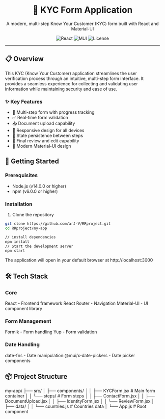 <div align="center">
  <h1>🔐 KYC Form Application</h1>
  <p>A modern, multi-step Know Your Customer (KYC) form built with React and Material-UI</p>

  ![React](https://img.shields.io/badge/React-18.2.0-blue?logo=react)
  ![MUI](https://img.shields.io/badge/Material--UI-5.14.0-blue?logo=mui)
  ![License](https://img.shields.io/badge/license-MIT-green)
</div>

---

## 📋 Overview

This KYC (Know Your Customer) application streamlines the user verification process through an intuitive, multi-step form interface. It provides a seamless experience for collecting and validating user information while maintaining security and ease of use.
### ✨ Key Features

- 📝 Multi-step form with progress tracking
- ✅ Real-time form validation
- 📤 Document upload capability
- 📱 Responsive design for all devices
- 💾 State persistence between steps
- 👀 Final review and edit capability
- 🎨 Modern Material-UI design

## 🚀 Getting Started

### Prerequisites

- Node.js (v14.0.0 or higher)
- npm (v6.0.0 or higher)

### Installation
1. Clone the repository
```bash
git clone https://github.com/arJ-V/RRproject.git
cd RRproject/my-app

// install dependencies
npm install
// Start the development server
npm start
```
The application will open in your default browser at http://localhost:3000

## 🛠️ Tech Stack
### Core
React - Frontend framework
React Router - Navigation
Material-UI - UI component library
### Form Management
Formik - Form handling
Yup - Form validation
### Date Handling
date-fns - Date manipulation
@mui/x-date-pickers - Date picker components


## 📦 Project Structure
my-app/
├── src/
│ ├── components/
│ │ ├── KYCForm.jsx # Main form container
│ │ └── steps/ # Form steps
│ │ ├── ContactForm.jsx
│ │ ├── DocumentUpload.jsx
│ │ ├── IdentityForm.jsx
│ │ └── ReviewForm.jsx
│ ├── data/
│ │ └── countries.js # Countries data
│ └── App.js # Root component

